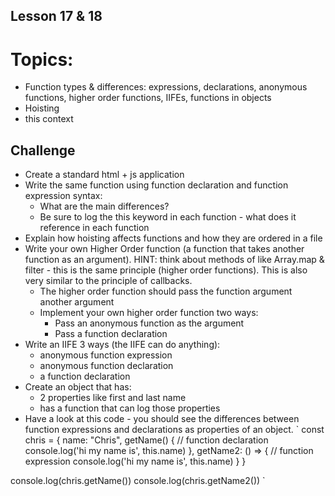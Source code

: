 ## Lesson 17 & 18
# Topics:
- Function types & differences: expressions, declarations, anonymous functions, higher order functions, IIFEs, functions in objects
- Hoisting
- this context

## Challenge
- Create a standard html + js application
- Write the same function using function declaration and function expression syntax:
  - What are the main differences?
  - Be sure to log the this keyword in each function - what does it reference in each function
- Explain how hoisting affects functions and how they are ordered in a file
- Write your own Higher Order function (a function that takes another function as an argument). HINT: think about methods of like Array.map & filter - this is the same principle (higher order functions). This is also very similar to the principle of callbacks.
  - The higher order function should pass the function argument another argument
  - Implement your own higher order function two ways:
    - Pass an anonymous function as the argument
    - Pass a function declaration
- Write an IIFE 3 ways (the IIFE can do anything):
  - anonymous function expression
  - anonymous function declaration
  - a function declaration
- Create an object that has:
  - 2 properties like first and last name
  - has a function that can log those properties
- Have a look at this code - you should see the differences between function expressions and declarations as properties of an object.
  ` const chris = {
  name: "Chris",
  getName() { // function declaration
  console.log('hi my name is', this.name)
  },
  getName2: () => { // function expression
  console.log('hi my name is', this.name)
  }
  }

console.log(chris.getName())
console.log(chris.getName2())
`
